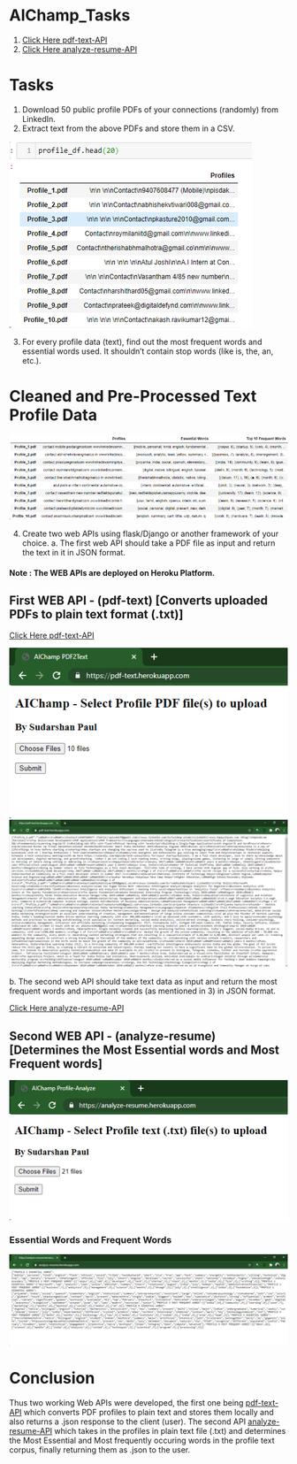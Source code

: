 # AIChamp_Tasks
1. [Click Here pdf-text-API](https://pdf-text.herokuapp.com/)
2. [Click Here analyze-resume-API](https://analyze-resume.herokuapp.com/)
# Tasks
1. Download 50 public profile PDFs of your connections (randomly) from LinkedIn.
2. Extract text from the above PDFs and store them in a CSV.


![](images/profiles.png)


3. For every profile data (text), find out the most frequent words and essential words used. It
shouldn’t contain stop words (like is, the, an, etc.).

# Cleaned and Pre-Processed Text Profile Data

![](images/data-insights.png)                                   

4. Create two web APIs using flask/Django or another framework of your choice.
a. The first web API should take a PDF file as input and return the text in it in JSON
format.

#### Note : The WEB APIs are deployed on Heroku Platform.

## First WEB API - (pdf-text) [Converts uploaded PDFs to plain text format (.txt)]

[Click Here pdf-text-API](https://pdf-text.herokuapp.com/)

![](images/pdf-text-api.png)                                          ![](images/pdf-text-json-response.png)


b. The second web API should take text data as input and return the most frequent
words and important words (as mentioned in 3) in JSON format.

[Click Here analyze-resume-API](https://analyze-resume.herokuapp.com/)

##  Second WEB API - (analyze-resume) [Determines the Most Essential words and Most Frequent words]

![](images/analyze-resume-api.png)                              

### Essential Words and Frequent Words 
![](images/analyze-resume-json-response.png)


# Conclusion
Thus two working Web APIs were developed, the first one being [pdf-text-API](https://pdf-text.herokuapp.com/) which converts PDF profiles to plain text and stores them locally and also returns a .json response to the client (user). The second API [analyze-resume-API](https://analyze-resume.herokuapp.com/) which takes in the profiles in plain text file (.txt) and determines the Most Essential and Most frequently occuring words in the profile text corpus, finally returning them as .json to the user.
